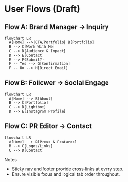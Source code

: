 # User Flows (Draft)

## Flow A: Brand Manager → Inquiry

```mermaid
flowchart LR
  A[Home] -->|CTA/Portfolio| B[Portfolio]
  B --> C[Work With Me]
  C --> D[Audience & Impact]
  D --> E[Contact]
  E --> F{Submit?}
  F -- Yes --> G[Confirmation]
  F -- No --> H[Direct Email]
```

## Flow B: Follower → Social Engage

```mermaid
flowchart LR
  A[Home] --> B[About]
  B --> C[Portfolio]
  C --> D[Lightbox]
  D --> E[Instagram Profile]
```

## Flow C: PR Editor → Contact

```mermaid
flowchart LR
  A[Home] --> B[Press & Features]
  B --> C[Logos/Links]
  C --> D[Contact]
```

Notes

- Sticky nav and footer provide cross-links at every step.
- Ensure visible focus and logical tab order throughout.
